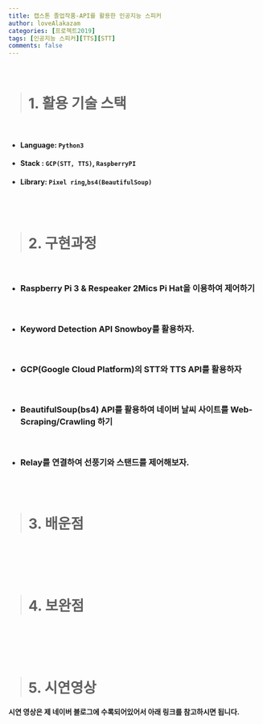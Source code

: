 ```yaml
---
title: 캡스톤 졸업작품-API를 활용한 인공지능 스피커
author: loveAlakazam
categories: [프로젝트2019]
tags: [인공지능 스피커][TTS][STT]
comments: false
---
```


<br>

> # 1. 활용 기술 스택

<br>

- #### Language: `Python3`
- #### Stack : `GCP(STT, TTS)`, `RaspberryPI`
- #### Library: `Pixel ring`,`bs4(BeautifulSoup)`

<br><br>

> # 2. 구현과정

<br>

- ### Raspberry Pi 3 & Respeaker 2Mics Pi Hat을 이용하여 제어하기

<br>

- ### Keyword Detection API Snowboy를 활용하자.

<br>

- ### GCP(Google Cloud Platform)의 STT와 TTS API를 활용하자

<br>

- ### BeautifulSoup(bs4) API를 활용하여 네이버 날씨 사이트를 Web-Scraping/Crawling 하기

<br>

- ### Relay를 연결하여 선풍기와 스탠드를 제어해보자.


<br><br>

> # 3. 배운점

<br>

<br><br>

> # 4. 보완점

<br>

<br><br>

> # 5. 시연영상

<b> 시연 영상은 제 네이버 블로그에 수록되어있어서 아래 링크를 참고하시면 됩니다.
</b>
